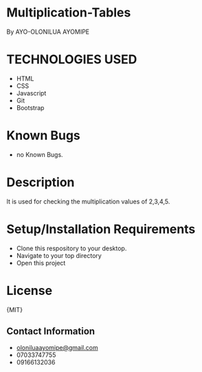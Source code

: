 # Multiplication-Tables
By AYO-OLONILUA AYOMIPE

# TECHNOLOGIES USED

- HTML
- CSS
- Javascript
- Git
- Bootstrap

# Known Bugs

- no Known Bugs.

# Description

It is used for checking the multiplication values of 2,3,4,5.

# Setup/Installation Requirements

- Clone this respository to your desktop.
- Navigate to your top directory
- Open this project

# License
{MIT}

## Contact Information

- oloniluaayomipe@gmail.com
- 07033747755
- 09166132036